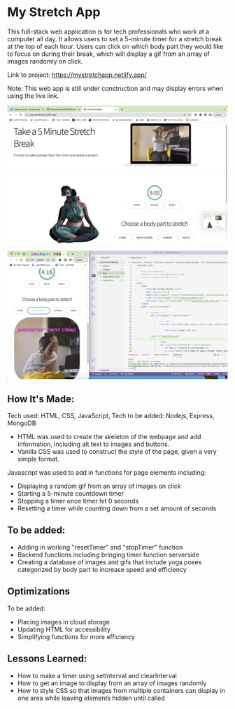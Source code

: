 # My Stretch App
This full-stack web application is for tech professionals who work at a computer all day. It allows users to set a 5-minute timer for a stretch break at the top of each hour. Users can click on which body part they would like to focus on during their break, which will display a gif from an array of images randomly on click.

Link to project: https://mystretchapp.netlify.app/

Note: This web app is still under construction and may display errors when using the live link.


![display of homepage of my stretch app application showing a woman stretching on laptop view with caption "Take a 5 minute stretch break", 5 minute timer, and buttons for body parts neck, shoulders, hands, eyes](/public/img/mystretchapp.png)

![display of homepage in mobile view with html vscode open next to it](/public/img/mobileview.png)



## How It's Made:
Tech used: HTML, CSS, JavaScript, Tech to be added: Nodejs, Express, MongoDB

- HTML was used to create the skeleton of the webpage and add information, including alt text to images and buttons.
- Vanilla CSS was used to construct the style of the page, given a very simple format.

Javascript was used to add in functions for page elements including:

- Displaying a random gif from an array of images on click
- Starting a 5-minute countdown timer
- Stopping a timer once timer hit 0 seconds
- Resetting a timer while counting down from a set amount of seconds

## To be added:

- Adding in working "resetTimer" and "stopTimer" function
- Backend functions including bringing timer function serverside
- Creating a database of images and gifs that include yoga poses categorized by body part to increase speed and efficiency


## Optimizations
To be added:

- Placing images in cloud storage
- Updating HTML for accessibility
- Simplifying functions for more efficiency


## Lessons Learned:
- How to make a timer using setInterval and clearInterval
- How to get an image to display from an array of images randomly
- How to style CSS so that images from multiple containers can display in one area while leaving elements hidden until called